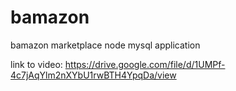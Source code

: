 # bamazon
bamazon marketplace node mysql application

link to video: https://drive.google.com/file/d/1UMPf-4c7jAqYlm2nXYbU1rwBTH4YpqDa/view